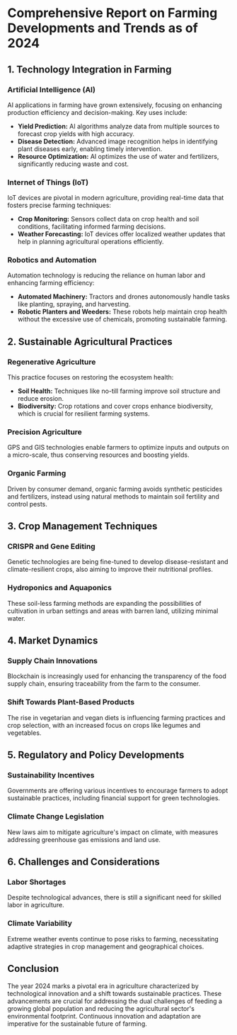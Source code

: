 # Comprehensive Report on Farming Developments and Trends as of 2024

## 1. Technology Integration in Farming

### Artificial Intelligence (AI)
AI applications in farming have grown extensively, focusing on enhancing production efficiency and decision-making. Key uses include:
- **Yield Prediction:** AI algorithms analyze data from multiple sources to forecast crop yields with high accuracy.
- **Disease Detection:** Advanced image recognition helps in identifying plant diseases early, enabling timely intervention.
- **Resource Optimization:** AI optimizes the use of water and fertilizers, significantly reducing waste and cost.

### Internet of Things (IoT)
IoT devices are pivotal in modern agriculture, providing real-time data that fosters precise farming techniques:
- **Crop Monitoring:** Sensors collect data on crop health and soil conditions, facilitating informed farming decisions.
- **Weather Forecasting:** IoT devices offer localized weather updates that help in planning agricultural operations efficiently.

### Robotics and Automation
Automation technology is reducing the reliance on human labor and enhancing farming efficiency:
- **Automated Machinery:** Tractors and drones autonomously handle tasks like planting, spraying, and harvesting.
- **Robotic Planters and Weeders:** These robots help maintain crop health without the excessive use of chemicals, promoting sustainable farming.

## 2. Sustainable Agricultural Practices

### Regenerative Agriculture
This practice focuses on restoring the ecosystem health:
- **Soil Health:** Techniques like no-till farming improve soil structure and reduce erosion.
- **Biodiversity:** Crop rotations and cover crops enhance biodiversity, which is crucial for resilient farming systems.

### Precision Agriculture
GPS and GIS technologies enable farmers to optimize inputs and outputs on a micro-scale, thus conserving resources and boosting yields.

### Organic Farming
Driven by consumer demand, organic farming avoids synthetic pesticides and fertilizers, instead using natural methods to maintain soil fertility and control pests.

## 3. Crop Management Techniques

### CRISPR and Gene Editing
Genetic technologies are being fine-tuned to develop disease-resistant and climate-resilient crops, also aiming to improve their nutritional profiles.

### Hydroponics and Aquaponics
These soil-less farming methods are expanding the possibilities of cultivation in urban settings and areas with barren land, utilizing minimal water.

## 4. Market Dynamics

### Supply Chain Innovations
Blockchain is increasingly used for enhancing the transparency of the food supply chain, ensuring traceability from the farm to the consumer.

### Shift Towards Plant-Based Products
The rise in vegetarian and vegan diets is influencing farming practices and crop selection, with an increased focus on crops like legumes and vegetables.

## 5. Regulatory and Policy Developments

### Sustainability Incentives
Governments are offering various incentives to encourage farmers to adopt sustainable practices, including financial support for green technologies.

### Climate Change Legislation
New laws aim to mitigate agriculture's impact on climate, with measures addressing greenhouse gas emissions and land use.

## 6. Challenges and Considerations

### Labor Shortages
Despite technological advances, there is still a significant need for skilled labor in agriculture.

### Climate Variability
Extreme weather events continue to pose risks to farming, necessitating adaptive strategies in crop management and geographical choices.

## Conclusion
The year 2024 marks a pivotal era in agriculture characterized by technological innovation and a shift towards sustainable practices. These advancements are crucial for addressing the dual challenges of feeding a growing global population and reducing the agricultural sector's environmental footprint. Continuous innovation and adaptation are imperative for the sustainable future of farming.